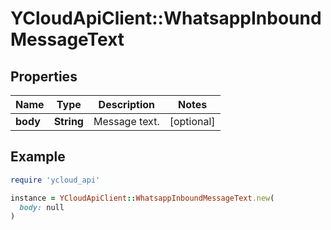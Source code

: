 # YCloudApiClient::WhatsappInboundMessageText

## Properties

| Name | Type | Description | Notes |
| ---- | ---- | ----------- | ----- |
| **body** | **String** | Message text. | [optional] |

## Example

```ruby
require 'ycloud_api'

instance = YCloudApiClient::WhatsappInboundMessageText.new(
  body: null
)
```

